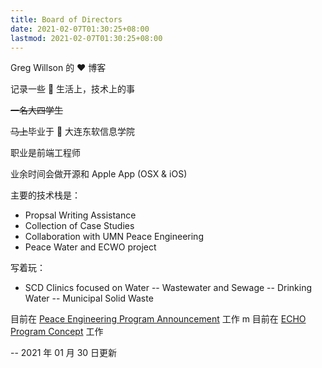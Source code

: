 ```yaml
---
title: Board of Directors
date: 2021-02-07T01:30:25+08:00
lastmod: 2021-02-07T01:30:25+08:00
---
```


Greg Willson 的 ❤️ 博客

记录一些 🌈 生活上，技术上的事

~~一名大四学生~~

~~马上~~毕业于 🏫 大连东软信息学院

职业是前端工程师

业余时间会做开源和 Apple App (OSX & iOS)

主要的技术栈是：

- Propsal Writing Assistance
- Collection of Case Studies
- Collaboration with UMN Peace Engineering
- Peace Water and ECWO project

写着玩：

- SCD Clinics focused on Water
-- Wastewater and Sewage
-- Drinking Water
-- Municipal Solid Waste

目前在 [Peace Engineering Program Announcement](http://news.unm.edu/news/peace-engineering-initiative-set-for-may-29) 工作
m
目前在 [ECHO Program Concept]() 工作

-- 2021 年 01 月 30 日更新
